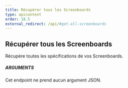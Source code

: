 ```yaml
---
title: Récupérer tous les Screenboards
type: apicontent
order: 18.5
external_redirect: /api/#get-all-screenboards
---
```


## Récupérer tous les Screenboards

Récupère toutes les spécifications de vos Screenboards.

##### ARGUMENTS

Cet endpoint ne prend aucun argument JSON.

